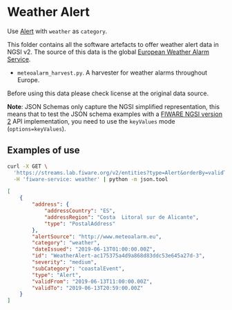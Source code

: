 # Weather Alert

Use [Alert](https://github.com/smart-data-models/dataModel.Alert/blob/master/alert/README.md) with `weather` as `category`.

This folder contains all the software artefacts to offer weather alert data in
NGSI v2. The source of this data is the global
[European Weather Alarm Service](http://meteoalarm.eu).

-   `meteoalarm_harvest.py`. A harvester for weather alarms throughout Europe.

Before using this data please check license at the original data source.

**Note**: JSON Schemas only capture the NGSI simplified representation, this
means that to test the JSON schema examples with a
[FIWARE NGSI version 2](http://fiware.github.io/specifications/ngsiv2/stable)
API implementation, you need to use the `keyValues` mode (`options=keyValues`).

## Examples of use

```bash
curl -X GET \
  'https://streams.lab.fiware.org/v2/entities?type=Alert&orderBy=validTo&options=keyValues&limit=1' \
  -H 'fiware-service: weather' | python -m json.tool
```

```json
[
    {
        "address": {
            "addressCountry": "ES",
            "addressRegion": "Costa  Litoral sur de Alicante",
            "type": "PostalAddress"
        },
        "alertSource": "http://www.meteoalarm.eu",
        "category": "weather",
        "dateIssued": "2019-06-13T01:00:00.00Z",
        "id": "WeatherAlert-ac175375a4d9a868d83ddc53e645a27d-3",
        "severity": "medium",
        "subCategory": "coastalEvent",
        "type": "Alert",
        "validFrom": "2019-06-13T11:00:00.00Z",
        "validTo": "2019-06-13T20:59:00.00Z"
    }
]
```
